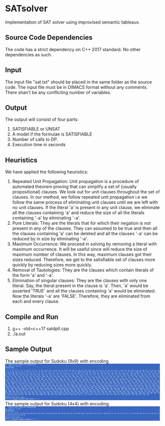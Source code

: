 # SATsolver
Implementation of SAT solver using improvised semantic tableaux.

Source Code Dependencies
------------------------
The code has a strict dependency on C++ 2017 standard. No other dependencies as such.

Input
------
The input file "sat.txt" should be placed in the same folder as the source code. The input file must be in DIMACS format without any comments. There shan't be any conflicting number of variables.

Output
-------
The output will consist of four parts:
1. SATISFIABLE or UNSAT
2. A model if the formulae is SATISFIABLE
3. Number of calls to DP.
4. Execution time in seconds

Heuristics
-------
We have applied the following heuristics:
1. Repeated Unit Propagation: Unit propagation is a procedure of automated theorem proving that can simplify a set of (usually propositional) clauses. We look out for unit clauses throughout the set of clauses. In our method, we follow repeated unit propagation i.e we follow the same process of eliminating unit clauses until we are left with no unit clauses. If the literal 'a' is present in any unit clause, we eliminate all the clauses containing 'a' and reduce the size of all the literals containing '-a' by eliminating '-a'.
2. Pure Literals: They are the literals that for which their negation is not present in any of the clauses. They can assumed to be true and then all the clauses containing 'a' can be deleted and all the clauses '-a' can be reduced by in size by eliminating '-a'.
3. Maximum Occurrence: We proceed in solving by removing a literal with maximum occurrence. It will be useful since will reduce the size of maximum number of clauses. In this way, maximum clauses got their sizes reduced. Therefore, we get to the satisfiable set of clauses more quickly by reducing sizes more quickly.
4. Removal of Tautologies: They are the clauses which contain literals of the form 'a' and '-a'.
5. Elimination of singular clauses: They are the clauses with only one literal. Say, the literal present in the clause is 'a'. Then, 'a' would be asserted 'TRUE' and all the clauses containing 'a' would be eliminated. Now the literals '-a' are 'FALSE'. Therefore, they are eliminated from each and every clause.



Compile and Run
---------------

1. g++ -std=c++17 satdpll.cpp
2. ./a.out

Sample Output
---------------------
The sample output for Sudoku (9x9) with encoding.
![Alt text](img1.png?raw=true "Output for 9x9 sudoku encoding")
The sample output for Sudoku (4x4) with encoding.
![Alt text](img2.png?raw=true "Output for 4x4 sudoku encoding")

